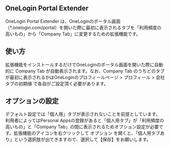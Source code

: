 ## OneLogin Portal Extender

OneLogin Portal Extender は、OneLoginのポータル画面（*.onelogin.com/portal）を開いた際に最初に表示されるタブを「利用頻度の高いもの」から「Company Tab」に変更するための拡張機能です。

## 使い方

拡張機能をインストールするだけでOneLoginのポータル画面を開いた際に自動的に Company Tab が自動表示されます。なお、Company Tab のうちどのタブが最初に表示されるかはOneLoginのプロフィールページ > プロフィール > 会社タブの初期値 で各自がご設定頂く必要があります。

## オプションの設定
デフォルト設定では「個人用」タブが表示されないことを前提としています。
利用者によってはPersonal Appsの登録があると「個人用タブ」が「利用頻度の高いもの」と「Company Tab」の間に表示されるためオプション設定が必要です。拡張機能のアイコンを右クリックして オプション を開くと、「個人用タブあり」という選択肢が出てきますので、選択して【保存】をお願いします。

